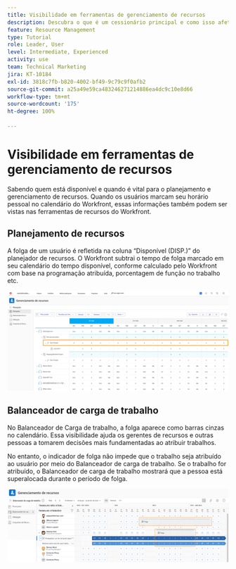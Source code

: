 ```yaml
---
title: Visibilidade em ferramentas de gerenciamento de recursos
description: Descubra o que é um cessionário principal e como isso afeta o gerenciamento dos seus recursos.
feature: Resource Management
type: Tutorial
role: Leader, User
level: Intermediate, Experienced
activity: use
team: Technical Marketing
jira: KT-10184
exl-id: 3818c7fb-b820-4002-bf49-9c79c9f0afb2
source-git-commit: a25a49e59ca483246271214886ea4dc9c10e8d66
workflow-type: tm+mt
source-wordcount: '175'
ht-degree: 100%

---
```


# Visibilidade em ferramentas de gerenciamento de recursos

Sabendo quem está disponível e quando é vital para o planejamento e gerenciamento de recursos. Quando os usuários marcam seu horário pessoal no calendário do Workfront, essas informações também podem ser vistas nas ferramentas de recursos do Workfront.

## Planejamento de recursos

A folga de um usuário é refletida na coluna “Disponível (DISP.)” do planejador de recursos. O Workfront subtrai o tempo de folga marcado em seu calendário do tempo disponível, conforme calculado pelo Workfront com base na programação atribuída, porcentagem de função no trabalho etc.

![Folga na coluna “Disponível”](assets/vis_01.png)

## Balanceador de carga de trabalho

No Balanceador de Carga de trabalho, a folga aparece como barras cinzas no calendário. Essa visibilidade ajuda os gerentes de recursos e outras pessoas a tomarem decisões mais fundamentadas ao atribuir trabalhos.

No entanto, o indicador de folga não impede que o trabalho seja atribuído ao usuário por meio do Balanceador de carga de trabalho. Se o trabalho for atribuído, o Balanceador de carga de trabalho mostrará que a pessoa está superalocada durante o período de folga.

![Barra cinza de folga](assets/vis_02.png)
